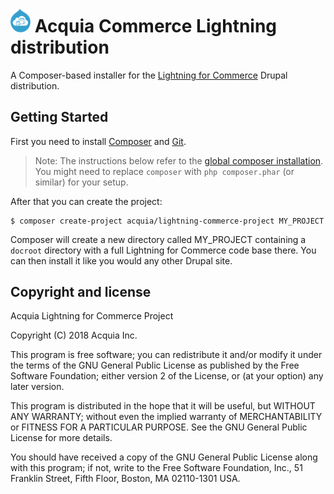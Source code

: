 # <img src="lightning_commerce.png" width="32"> Acquia Commerce Lightning distribution

A Composer-based installer for the [Lightning for Commerce](https://github.com/acquia/lightning-commerce) Drupal distribution.

## Getting Started
First you need to install [Composer](https://getcomposer.org/doc/00-intro.md#installation-linux-unix-osx) and [Git](https://git-scm.com).

> Note: The instructions below refer to the [global composer installation](https://getcomposer.org/doc/00-intro.md#globally).
You might need to replace `composer` with `php composer.phar` (or similar) for your setup.

After that you can create the project:

```
$ composer create-project acquia/lightning-commerce-project MY_PROJECT
```

Composer will create a new directory called MY_PROJECT containing a ```docroot``` directory with a full Lightning for Commerce code base there. You can then install it like you would any other Drupal site.


## Copyright and license

   Acquia Lightning for Commerce Project
   
   Copyright (C) 2018 Acquia Inc.

   This program is free software; you can redistribute it and/or modify
   it under the terms of the GNU General Public License as published by
   the Free Software Foundation; either version 2 of the License, or
   (at your option) any later version.

   This program is distributed in the hope that it will be useful,
   but WITHOUT ANY WARRANTY; without even the implied warranty of
   MERCHANTABILITY or FITNESS FOR A PARTICULAR PURPOSE.  See the
   GNU General Public License for more details.

   You should have received a copy of the GNU General Public License along
   with this program; if not, write to the Free Software Foundation, Inc.,
   51 Franklin Street, Fifth Floor, Boston, MA 02110-1301 USA.

